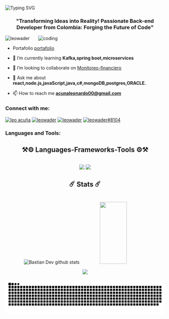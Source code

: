![Typing SVG](https://readme-typing-svg.herokuapp.com/?color=02D9F7FF&size=35&center=true&vCenter=true&width=1000&lines=Hi+🤝,+I'm+Leonardo+Acuña)
<h3 align="center">"Transforming Ideas into Reality! Passionate Back-end Developer from Colombia: Forging the Future of Code"</h3>
<img align="right" alt="coding" width="400" src="https://miro.medium.com/v2/resize:fit:1400/format:webp/1*gReLR6hZjwyBxHmfLN1AVw.gif">

<p align="left"> <img src="https://komarev.com/ghpvc/?username=leowader&label=Profile%20views&color=0e75b6&style=flat" alt="leowader" /> </p>

- Portafolio [portafolio](https://leowader.vercel.app)

- 🌱 I’m currently learning **Kafka,spring boot,microservices**

- 👯 I’m looking to collaborate on [Monitoreo-financiero](https://monitoreo-financiero.vercel.app)

- 💬 Ask me about **react,node.js,javaScript,java,c#,mongoDB,postgres,ORACLE.**

- 📫 How to reach me **acunaleonardo00@gmail.com**

<h3 align="left">Connect with me:</h3>
<p align="left">
<a href="https://fb.com/leo acuña" target="blank"><img align="center" src="https://raw.githubusercontent.com/rahuldkjain/github-profile-readme-generator/master/src/images/icons/Social/facebook.svg" alt="leo acuña" height="30" width="40" /></a>
<a href="https://instagram.com/leowader" target="blank"><img align="center" src="https://raw.githubusercontent.com/rahuldkjain/github-profile-readme-generator/master/src/images/icons/Social/instagram.svg" alt="leowader" height="30" width="40" /></a>
<a href="https://www.youtube.com/c/leowader" target="blank"><img align="center" src="https://raw.githubusercontent.com/rahuldkjain/github-profile-readme-generator/master/src/images/icons/Social/youtube.svg" alt="leowader" height="30" width="40" /></a>
<a href="https://discord.gg/leowader#8104" target="blank"><img align="center" src="https://raw.githubusercontent.com/rahuldkjain/github-profile-readme-generator/master/src/images/icons/Social/discord.svg" alt="leowader#8104" height="30" width="40" /></a>
</p>

<h3 align="left">Languages and Tools:</h3>
<h2 align="center">⚒⚙️ Languages-Frameworks-Tools ⚙️⚒</h2>
<br/>
<div align="center">
    <img src="https://skillicons.dev/icons?i=react,mui,html,css,git,cs,github,figma,tailwind,flutter,docker,jest,kafka" />
    <img src="https://skillicons.dev/icons?i=nodejs,python,javascript,express,firebase,mongodb,java,postgres,spring,redis" /><br>
</div>
<h2 align="center">☄️ Stats ☄️</h2>
<br>
<div align="center">  
  <img width="49%" height="195px" src="https://github-readme-stats.vercel.app/api?username=leowader&show_icons=true&count_private=true&hide_border=true&title_color=02D9F7FF&icon_color=02D9F7FF&text_color=c9d1d9&bg_color=0d1117" alt="Bastian Dev github stats" /> 
  
  <img width="41%" height="195px" src="https://github-readme-stats.vercel.app/api/top-langs/?username=leowader&layout=compact&hide_border=true&title_color=02D9F7FF&text_color=02D9F7FF&bg_color=0d1117" />
  </div>
  <p align="center">
 <img  src="https://github-readme-streak-stats.herokuapp.com/?user=leowader&theme=tokyonight_duo&hide_border=true"
</p>
      
![](https://github.com/Platane/snk/raw/output/github-contribution-grid-snake.svg)

